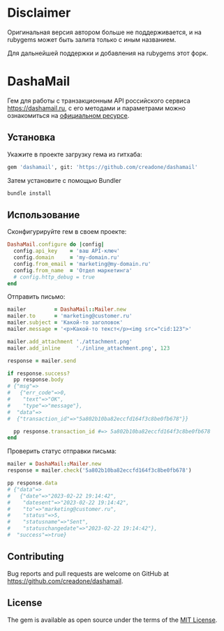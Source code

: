 # Disclaimer

Оригинальная версия автором больше не поддерживается, и на rubygems может быть залита только с иным названием.

Для дальнейшей поддержки и добавления на rubygems этот форк.


# DashaMail

Гем для работы с транзакционным API российского сервиса https://dashamail.ru, с его методами и параметрами можно ознакомиться на [официальном ресурсе](https://dashamail.ru/transactional/).

## Установка

Укажите в проекте загрузку гема из гитхаба:

```sh
gem 'dashamail', git: 'https://github.com/creadone/dashamail'
```
Затем установите с помощью Bundler

```sh
bundle install
```

## Использование

Сконфигурируйте гем в своем проекте:
```ruby
DashaMail.configure do |config|
  config.api_key    = 'ваш API-ключ'
  config.domain     = 'my-domain.ru'
  config.from_email = 'marketing@my-domain.ru'
  config.from_name  = 'Отдел маркетинга'
  # config.http_debug = true
end
```

Отправить письмо:
```ruby
mailer         = DashaMail::Mailer.new
mailer.to      = 'marketing@customer.ru'
mailer.subject = 'Какой-то заголовок'
mailer.message = '<p>Какой-то текст</p><img src="cid:123">'

mailer.add_attachment './attachment.png'
mailer.add_inline     './inline_attachment.png', 123

response = mailer.send

if response.success?
  pp response.body
# {"msg"=>
#   {"err_code"=>0,
#    "text"=>"OK",
#    "type"=>"message"},
#  "data"=>
#  {"transaction_id"=>"5a802b10ba82eccfd164f3c8be0fb678"}}

  pp response.transaction_id #=> 5a802b10ba82eccfd164f3c8be0fb678
end
```

Проверить статус отправки письма:

```ruby
mailer = DashaMail::Mailer.new
response = mailer.check('5a802b10ba82eccfd164f3c8be0fb678')

pp response.data
# {"data"=>
#   {"date"=>"2023-02-22 19:14:42",
#    "datesent"=>"2023-02-22 19:14:42",
#    "to"=>"marketing@customer.ru",
#    "status"=>5,
#    "statusname"=>"Sent",
#    "statuschangedate"=>"2023-02-22 19:14:42"},
#  "success"=>true}
```

## Contributing

Bug reports and pull requests are welcome on GitHub at https://github.com/creadone/dashamail.

## License

The gem is available as open source under the terms of the [MIT License](https://opensource.org/licenses/MIT).
